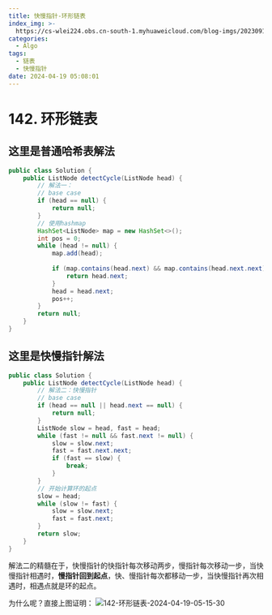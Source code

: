 ```yaml
---
title: 快慢指针-环形链表
index_img: >-
  https://cs-wlei224.obs.cn-south-1.myhuaweicloud.com/blog-imgs/202309111618303.png
categories:
  - Algo
tags:
  - 链表
  - 快慢指针
date: 2024-04-19 05:08:01
---
```

# 142. 环形链表

## 这里是普通哈希表解法
```java
public class Solution {
    public ListNode detectCycle(ListNode head) {
        // 解法一：
        // base case
        if (head == null) {
            return null;
        }
        // 使用hashmap
        HashSet<ListNode> map = new HashSet<>();
        int pos = 0;
        while (head != null) {
            map.add(head);
            
            if (map.contains(head.next) && map.contains(head.next.next)) {
                return head.next;
            }
            head = head.next;
            pos++;
        }
        return null;
    }
}
```

## 这里是快慢指针解法
```java
public class Solution {
    public ListNode detectCycle(ListNode head) {
        // 解法二：快慢指针
        // base case
        if (head == null || head.next == null) {
            return null;
        }
        ListNode slow = head, fast = head;
        while (fast != null && fast.next != null) {
            slow = slow.next;
            fast = fast.next.next;
            if (fast == slow) {
                break;
            }
        }
        // 开始计算环的起点
        slow = head;
        while (slow != fast) {
            slow = slow.next;
            fast = fast.next;
        }
        return slow;
    }
}
```

解法二的精髓在于，快慢指针的快指针每次移动两步，慢指针每次移动一步，当快慢指针相遇时，**慢指针回到起点**，快、慢指针每次都移动一步，当快慢指针再次相遇时，相遇点就是环的起点。

为什么呢？直接上图证明：
![142-环形链表-2024-04-19-05-15-30](https://cdn.jsdelivr.net/gh/wl2o2o/blogCdn/img/142-环形链表-2024-04-19-05-15-30.png)